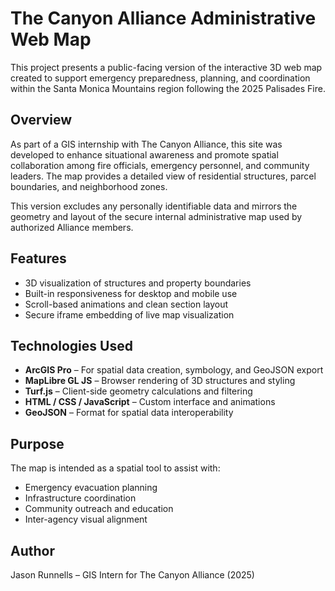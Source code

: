 # The Canyon Alliance Administrative Web Map

This project presents a public-facing version of the interactive 3D web map created to support emergency preparedness, planning, and coordination within the Santa Monica Mountains region following the 2025 Palisades Fire.

## Overview

As part of a GIS internship with The Canyon Alliance, this site was developed to enhance situational awareness and promote spatial collaboration among fire officials, emergency personnel, and community leaders. The map provides a detailed view of residential structures, parcel boundaries, and neighborhood zones.

This version excludes any personally identifiable data and mirrors the geometry and layout of the secure internal administrative map used by authorized Alliance members.

## Features

- 3D visualization of structures and property boundaries
- Built-in responsiveness for desktop and mobile use
- Scroll-based animations and clean section layout
- Secure iframe embedding of live map visualization

## Technologies Used

- **ArcGIS Pro** – For spatial data creation, symbology, and GeoJSON export  
- **MapLibre GL JS** – Browser rendering of 3D structures and styling  
- **Turf.js** – Client-side geometry calculations and filtering  
- **HTML / CSS / JavaScript** – Custom interface and animations  
- **GeoJSON** – Format for spatial data interoperability  

## Purpose

The map is intended as a spatial tool to assist with:

- Emergency evacuation planning  
- Infrastructure coordination  
- Community outreach and education  
- Inter-agency visual alignment

## Author

Jason Runnells – GIS Intern for The Canyon Alliance (2025)
